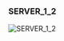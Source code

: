 ### SERVER_1_2

![SERVER_1_2](https://user-images.githubusercontent.com/116869307/214154053-77111ccd-05d3-4ace-ad13-52629b7904d7.png)







































